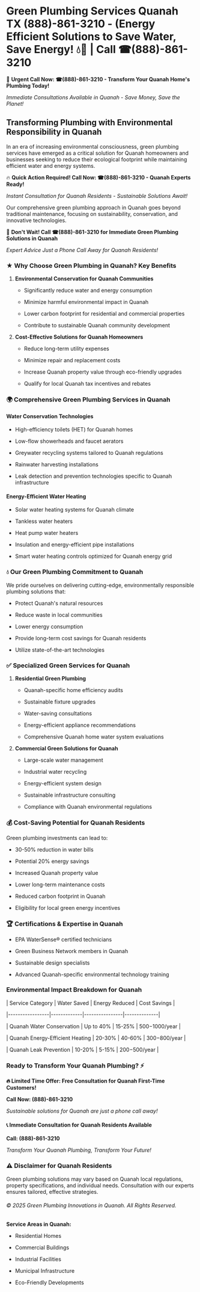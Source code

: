 # Green Plumbing Services Quanah TX (888)-861-3210 - (Energy Efficient Solutions to Save Water, Save Energy! 💧🌿 | Call ☎(888)-861-3210

🚨 **Urgent Call Now: ☎(888)-861-3210 - Transform Your Quanah Home's Plumbing Today!**
*Immediate Consultations Available in Quanah - Save Money, Save the Planet!*

## Transforming Plumbing with Environmental Responsibility in Quanah

In an era of increasing environmental consciousness, green plumbing services have emerged as a critical solution for Quanah homeowners and businesses seeking to reduce their ecological footprint while maintaining efficient water and energy systems. 

🔥 **Quick Action Required! Call Now: ☎(888)-861-3210 - Quanah Experts Ready!**
*Instant Consultation for Quanah Residents - Sustainable Solutions Await!*

Our comprehensive green plumbing approach in Quanah goes beyond traditional maintenance, focusing on sustainability, conservation, and innovative technologies.

🚨 **Don't Wait! Call ☎(888)-861-3210 for Immediate Green Plumbing Solutions in Quanah**
*Expert Advice Just a Phone Call Away for Quanah Residents!*

### ★ Why Choose Green Plumbing in Quanah? Key Benefits

1. **Environmental Conservation for Quanah Communities** 
   - Significantly reduce water and energy consumption
   - Minimize harmful environmental impact in Quanah
   - Lower carbon footprint for residential and commercial properties
   - Contribute to sustainable Quanah community development

2. **Cost-Effective Solutions for Quanah Homeowners** 
   - Reduce long-term utility expenses
   - Minimize repair and replacement costs
   - Increase Quanah property value through eco-friendly upgrades
   - Qualify for local Quanah tax incentives and rebates

### 🌍 Comprehensive Green Plumbing Services in Quanah

#### Water Conservation Technologies
- High-efficiency toilets (HET) for Quanah homes
- Low-flow showerheads and faucet aerators
- Greywater recycling systems tailored to Quanah regulations
- Rainwater harvesting installations
- Leak detection and prevention technologies specific to Quanah infrastructure

#### Energy-Efficient Water Heating
- Solar water heating systems for Quanah climate
- Tankless water heaters
- Heat pump water heaters
- Insulation and energy-efficient pipe installations
- Smart water heating controls optimized for Quanah energy grid

### 💧 Our Green Plumbing Commitment to Quanah

We pride ourselves on delivering cutting-edge, environmentally responsible plumbing solutions that:
- Protect Quanah's natural resources
- Reduce waste in local communities
- Lower energy consumption
- Provide long-term cost savings for Quanah residents
- Utilize state-of-the-art technologies

### ✅ Specialized Green Services for Quanah

1. **Residential Green Plumbing**
   - Quanah-specific home efficiency audits
   - Sustainable fixture upgrades
   - Water-saving consultations
   - Energy-efficient appliance recommendations
   - Comprehensive Quanah home water system evaluations

2. **Commercial Green Solutions for Quanah**
   - Large-scale water management
   - Industrial water recycling
   - Energy-efficient system design
   - Sustainable infrastructure consulting
   - Compliance with Quanah environmental regulations

### 💰 Cost-Saving Potential for Quanah Residents

Green plumbing investments can lead to:
- 30-50% reduction in water bills
- Potential 20% energy savings
- Increased Quanah property value
- Lower long-term maintenance costs
- Reduced carbon footprint in Quanah
- Eligibility for local green energy incentives

### 🏆 Certifications & Expertise in Quanah

- EPA WaterSense® certified technicians
- Green Business Network members in Quanah
- Sustainable design specialists
- Advanced Quanah-specific environmental technology training

### Environmental Impact Breakdown for Quanah

| Service Category | Water Saved | Energy Reduced | Cost Savings |
|-----------------|-------------|----------------|--------------|
| Quanah Water Conservation | Up to 40% | 15-25% | $500-$1000/year |
| Quanah Energy-Efficient Heating | 20-30% | 40-60% | $300-$800/year |
| Quanah Leak Prevention | 10-20% | 5-15% | $200-$500/year |

### Ready to Transform Your Quanah Plumbing? ⚡

**🔥 Limited Time Offer: Free Consultation for Quanah First-Time Customers!**

**Call Now: (888)-861-3210**
*Sustainable solutions for Quanah are just a phone call away!*

#### 📞 Immediate Consultation for Quanah Residents Available

**Call: (888)-861-3210**
*Transform Your Quanah Plumbing, Transform Your Future!*

### ⚠️ Disclaimer for Quanah Residents

Green plumbing solutions may vary based on Quanah local regulations, property specifications, and individual needs. Consultation with our experts ensures tailored, effective strategies.

###### © 2025 Green Plumbing Innovations in Quanah. All Rights Reserved.

**Service Areas in Quanah:** 
- Residential Homes
- Commercial Buildings
- Industrial Facilities
- Municipal Infrastructure
- Eco-Friendly Developments